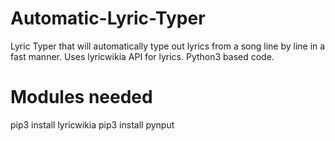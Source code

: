 # Automatic-Lyric-Typer
Lyric Typer that will automatically type out lyrics from a song line by line in a fast manner. Uses lyricwikia API for lyrics. Python3 based code.
# Modules needed
pip3 install lyricwikia
pip3 install pynput
